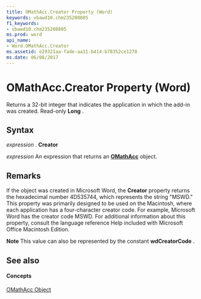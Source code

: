 ```yaml
---
title: OMathAcc.Creator Property (Word)
keywords: vbawd10.chm235208805
f1_keywords:
- vbawd10.chm235208805
ms.prod: word
api_name:
- Word.OMathAcc.Creator
ms.assetid: e29321aa-fade-aa11-b414-b78352ce1278
ms.date: 06/08/2017
---
```



# OMathAcc.Creator Property (Word)

Returns a 32-bit integer that indicates the application in which the add-in was created. Read-only  **Long** .


## Syntax

 _expression_ . **Creator**

 _expression_ An expression that returns an **[OMathAcc](Word.OMathAcc.md)** object.


## Remarks

If the object was created in Microsoft Word, the  **Creator** property returns the hexadecimal number 4D535744, which represents the string "MSWD." This property was primarily designed to be used on the Macintosh, where each application has a four-character creator code. For example, Microsoft Word has the creator code MSWD. For additional information about this property, consult the language reference Help included with Microsoft Office Macintosh Edition.


 **Note**  This value can also be represented by the constant  **wdCreatorCode** .


## See also


#### Concepts


[OMathAcc Object](Word.OMathAcc.md)

